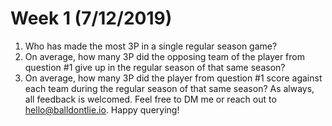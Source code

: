 # Week 1 (7/12/2019)

1. Who has made the most 3P in a single regular season game?
2. On average, how many 3P did the opposing team of the player from question #1 give up in the regular season of that same season?
3. On average, how many 3P did the player from question #1 score against each team during the regular season of that same season? As always, all feedback is welcomed. Feel free to DM me or reach out to hello@balldontlie.io. Happy querying!
